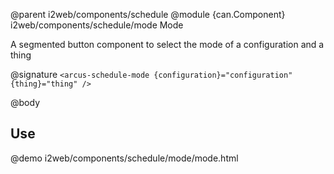 @parent i2web/components/schedule
@module {can.Component} i2web/components/schedule/mode Mode

A segmented button component to select the mode of a configuration and a thing

@signature `<arcus-schedule-mode {configuration}="configuration" {thing}="thing" />`

@body

## Use

@demo i2web/components/schedule/mode/mode.html